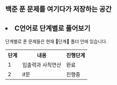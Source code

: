 <h2>백준 푼 문제를 여기다가 저장하는 공간</h2>

<h2><li>C언어로 단계별로 풀어보기</li></h2>
단계별로 푼 문제들은 현재 📁단계📁 폴더 안에 있습니다.
<br>
<table>
  <th>
    단계
  </th>
  <th>
    내용
  </th>
  <th>
    진행단계
  </th>
  <tr><!--첫번째 줄-->
    <td>1</td>
    <td>입출력과 사칙연산</td>
    <td>완료</td>
  </tr>
  <tr>
    <td>2</td>
    <td>if문</td>
    <td>진행중</td>
  </tr>
</table>

